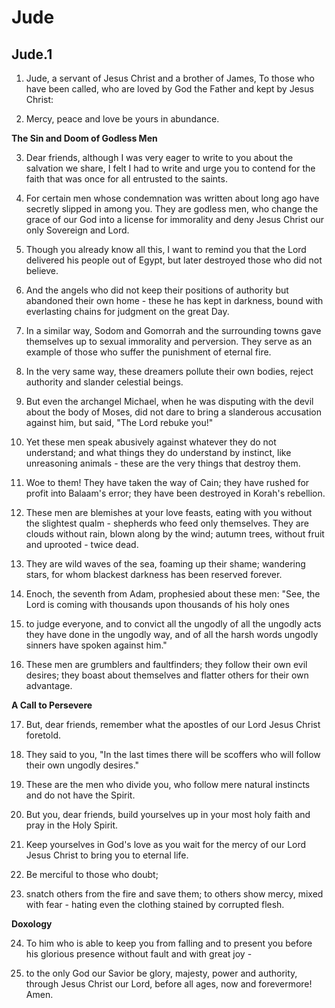 # Jude

## Jude.1

1. Jude, a servant of Jesus Christ and a brother of James, To those who have been called, who are loved by God the Father and kept by Jesus Christ:

2. Mercy, peace and love be yours in abundance.

__The Sin and Doom of Godless Men__

3. Dear friends, although I was very eager to write to you about the salvation we share, I felt I had to write and urge you to contend for the faith that was once for all entrusted to the saints.

4. For certain men whose condemnation was written about long ago have secretly slipped in among you. They are godless men, who change the grace of our God into a license for immorality and deny Jesus Christ our only Sovereign and Lord.

5. Though you already know all this, I want to remind you that the Lord delivered his people out of Egypt, but later destroyed those who did not believe.

6. And the angels who did not keep their positions of authority but abandoned their own home - these he has kept in darkness, bound with everlasting chains for judgment on the great Day.

7. In a similar way, Sodom and Gomorrah and the surrounding towns gave themselves up to sexual immorality and perversion. They serve as an example of those who suffer the punishment of eternal fire.

8. In the very same way, these dreamers pollute their own bodies, reject authority and slander celestial beings.

9. But even the archangel Michael, when he was disputing with the devil about the body of Moses, did not dare to bring a slanderous accusation against him, but said, "The Lord rebuke you!"

10. Yet these men speak abusively against whatever they do not understand; and what things they do understand by instinct, like unreasoning animals - these are the very things that destroy them.

11. Woe to them! They have taken the way of Cain; they have rushed for profit into Balaam's error; they have been destroyed in Korah's rebellion.

12. These men are blemishes at your love feasts, eating with you without the slightest qualm - shepherds who feed only themselves. They are clouds without rain, blown along by the wind; autumn trees, without fruit and uprooted - twice dead.

13. They are wild waves of the sea, foaming up their shame; wandering stars, for whom blackest darkness has been reserved forever.

14. Enoch, the seventh from Adam, prophesied about these men: "See, the Lord is coming with thousands upon thousands of his holy ones

15. to judge everyone, and to convict all the ungodly of all the ungodly acts they have done in the ungodly way, and of all the harsh words ungodly sinners have spoken against him."

16. These men are grumblers and faultfinders; they follow their own evil desires; they boast about themselves and flatter others for their own advantage.

__A Call to Persevere__

17. But, dear friends, remember what the apostles of our Lord Jesus Christ foretold.

18. They said to you, "In the last times there will be scoffers who will follow their own ungodly desires."

19. These are the men who divide you, who follow mere natural instincts and do not have the Spirit.

20. But you, dear friends, build yourselves up in your most holy faith and pray in the Holy Spirit.

21. Keep yourselves in God's love as you wait for the mercy of our Lord Jesus Christ to bring you to eternal life.

22. Be merciful to those who doubt;

23. snatch others from the fire and save them; to others show mercy, mixed with fear - hating even the clothing stained by corrupted flesh.

__Doxology__

24. To him who is able to keep you from falling and to present you before his glorious presence without fault and with great joy -

25. to the only God our Savior be glory, majesty, power and authority, through Jesus Christ our Lord, before all ages, now and forevermore! Amen.

